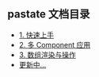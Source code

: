 ## pastate 文档目录
- [1. 快速上手](https://github.com/BirdLeeSCUT/pastate/blob/master/docs/1.%20%E5%BF%AB%E9%80%9F%E4%B8%8A%E6%89%8B.md)
- [2. 多 Component 应用](https://github.com/BirdLeeSCUT/pastate/blob/master/docs/2.%20%E5%A4%9A%20Component%20%E5%BA%94%E7%94%A8.md)
- [3. 数组渲染与操作](https://github.com/BirdLeeSCUT/pastate/blob/master/docs/3.%20%E6%95%B0%E7%BB%84%E6%B8%B2%E6%9F%93%E4%B8%8E%E6%93%8D%E4%BD%9C.md)
- [更新中...](https://github.com/BirdLeeSCUT/pastate/tree/master/docs/)